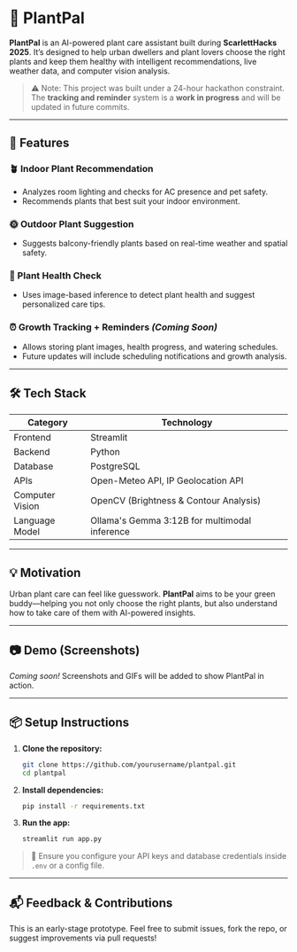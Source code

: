
# 🌿 PlantPal

**PlantPal** is an AI-powered plant care assistant built during **ScarlettHacks 2025**. It’s designed to help urban dwellers and plant lovers choose the right plants and keep them healthy with intelligent recommendations, live weather data, and computer vision analysis.

> ⚠️ Note: This project was built under a 24-hour hackathon constraint. The **tracking and reminder** system is a **work in progress** and will be updated in future commits.

---

## 🚀 Features

### 🪴 Indoor Plant Recommendation
- Analyzes room lighting and checks for AC presence and pet safety.
- Recommends plants that best suit your indoor environment.

### 🌞 Outdoor Plant Suggestion
- Suggests balcony-friendly plants based on real-time weather and spatial safety.

### 📸 Plant Health Check
- Uses image-based inference to detect plant health and suggest personalized care tips.

### ⏰ Growth Tracking + Reminders *(Coming Soon)*
- Allows storing plant images, health progress, and watering schedules.
- Future updates will include scheduling notifications and growth analysis.

---

## 🛠️ Tech Stack

| Category         | Technology                         |
|------------------|-------------------------------------|
| Frontend         | Streamlit                           |
| Backend          | Python                              |
| Database         | PostgreSQL                          |
| APIs             | Open-Meteo API, IP Geolocation API  |
| Computer Vision  | OpenCV (Brightness & Contour Analysis) |
| Language Model   | Ollama's Gemma 3:12B for multimodal inference |

---

## 💡 Motivation

Urban plant care can feel like guesswork. **PlantPal** aims to be your green buddy—helping you not only choose the right plants, but also understand how to take care of them with AI-powered insights.

---

## 📷 Demo (Screenshots)

*Coming soon!* Screenshots and GIFs will be added to show PlantPal in action.

---

## 📦 Setup Instructions

1. **Clone the repository:**
   ```bash
   git clone https://github.com/yourusername/plantpal.git
   cd plantpal
   ```

2. **Install dependencies:**
   ```bash
   pip install -r requirements.txt
   ```

3. **Run the app:**
   ```bash
   streamlit run app.py
   ```

> 🔑 Ensure you configure your API keys and database credentials inside `.env` or a config file.

---

## 📬 Feedback & Contributions

This is an early-stage prototype. Feel free to submit issues, fork the repo, or suggest improvements via pull requests!

